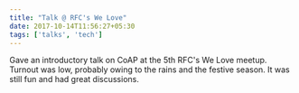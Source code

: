 ```yaml
---
title: "Talk @ RFC's We Love"
date: 2017-10-14T11:56:27+05:30
tags: ['talks', 'tech']
---
```


Gave an introductory talk on CoAP at the 5th RFC's We Love meetup. Turnout was low, probably owing to the rains and the festive season. It was still fun and had great discussions. 

<script async class="speakerdeck-embed" data-id="652da89359ea40bab194a5607f4bed2b" data-ratio="1.33333333333333" src="//speakerdeck.com/assets/embed.js"></script>
